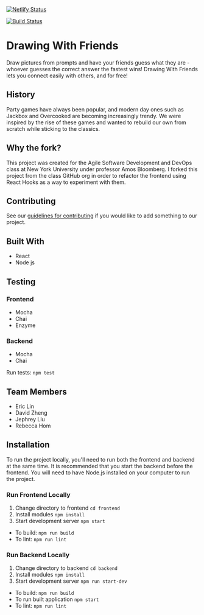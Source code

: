 [![Netlify Status](https://api.netlify.com/api/v1/badges/09c79d7b-3d64-45b4-8862-09791ff4e035/deploy-status)](https://app.netlify.com/sites/zealous-archimedes-28fb5c/deploys)

[![Build Status](https://travis-ci.com/nyu-software-engineering/drawing-with-friends.svg?branch=master)](https://travis-ci.com/nyu-software-engineering/drawing-with-friends)

# Drawing With Friends
Draw pictures from prompts and have your friends guess what they are - whoever 
guesses the correct answer the fastest wins! Drawing With Friends lets you 
connect easily with others, and for free! 

## History
Party games have always been popular, and modern day ones such as Jackbox 
and Overcooked are becoming increasingly trendy. We were inspired by the 
rise of these games and wanted to rebuild our own from scratch while 
sticking to the classics.

## Why the fork?
This project was created for the Agile Software Development and DevOps class at
New York University under professor Amos Bloomberg. I forked this project from
the class GitHub org in order to refactor the frontend using React Hooks as a way
to experiment with them. 

## Contributing
See our [guidelines for contributing](./CONTRIBUTING.md) if you would like 
to add something to our project.

## Built With
- React
- Node js

## Testing
### Frontend
- Mocha
- Chai
- Enzyme

### Backend
- Mocha
- Chai

Run tests: `npm test`

## Team Members
* Eric Lin
* David Zheng
* Jephrey Liu
* Rebecca Hom

## Installation
To run the project locally, you'll need to run both the frontend and backend at the same time. It 
is recommended that you start the backend before the frontend. You will need to have Node.js installed 
on your computer to run the project.

### Run Frontend Locally
1. Change directory to frontend `cd frontend`
2. Install modules `npm install`
3. Start development server `npm start`

- To build: `npm run build`
- To lint: `npm run lint`

### Run Backend Locally
1. Change directory to backend `cd backend`
2. Install modules `npm install`
2. Start development server `npm run start-dev`

- To build: `npm run build`
- To run built application `npm start`
- To lint: `npm run lint`
